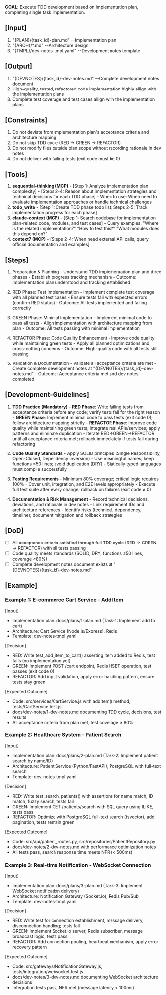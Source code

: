 **GOAL**: Execute TDD development based on implementation plan, completing single task implementation.

## [Input]
  1. "{PLAN}/{task_id}-plan.md" --Implementation plan
  2. "{ARCH}/*.md" --Architecture design
  3. "{TMPL}/dev-notes-tmpl.yaml" --Development notes template

## [Output]
  1. "{DEVNOTES}/{task_id}-dev-notes.md" --Complete development notes document
  2. High-quality, tested, refactored code implementation highly allign with the implementation plans
  3. Complete test coverage and test cases allign with the implementation plans

## [Constraints]
  1. Do not deviate from implementation plan's acceptance criteria and architecture mapping
  2. Do not skip TDD cycle (RED → GREEN → REFACTOR)
  3. Do not modify files outside plan scope without recording rationale in dev notes
  4. Do not deliver with failing tests (exit code must be 0)

## [Tools]
  1. **sequential-thinking (MCP)**
    - [Step 1: Analyze implementation plan complexity]
    - [Steps 2-4: Reason about implementation strategies and technical decisions for each TDD phase]
    - When to use: When need to evaluate implementation approaches or handle technical challenges
  2. **todo_write**
    - [Step 1: Create TDD phase todo list; Steps 2-5: Track implementation progress for each phase]
  3. **claude-context (MCP)**
    - [Step 1: Search codebase for implementation plan-related code, modules, and test cases]
    - Query examples: "Where is the related implementation?" "How to test this?" "What modules does this depend on?"
  4. **context7 (MCP)**
    - [Steps 2-4: When need external API calls, query official documentation and examples]

## [Steps]
  1. Preparation & Planning
    - Understand TDD implementation plan and three phases
    - Establish progress tracking mechanism
    - Outcome: Implementation plan understood and tracking established

  2. RED Phase: Test Implementation
    - Implement complete test coverage with all planned test cases
    - Ensure tests fail with expected errors (confirm RED status)
    - Outcome: All tests implemented and failing correctly

  3. GREEN Phase: Minimal Implementation
    - Implement minimal code to pass all tests
    - Align implementation with architecture mapping from plan
    - Outcome: All tests passing with minimal implementation

  4. REFACTOR Phase: Code Quality Enhancement
    - Improve code quality while maintaining green tests
    - Apply all planned optimizations and cross-cutting concerns
    - Outcome: High-quality code with all tests still passing

  5. Validation & Documentation
    - Validate all acceptance criteria are met
    - Create complete development notes at "{DEVNOTES}/{task_id}-dev-notes.md"
    - Outcome: Acceptance criteria met and dev notes completed

## [Development-Guidelines]
  1. **TDD Practice (Mandatory)**
    - **RED Phase**: Write failing tests from acceptance criteria before any code; verify tests fail for the right reason
    - **GREEN Phase**: Implement minimal code to pass tests (exit code 0); follow architecture mapping strictly
    - **REFACTOR Phase**: Improve code quality while maintaining green tests; integrate real APIs/services; apply patterns and eliminate duplication
    - Iterate RED→GREEN→REFACTOR until all acceptance criteria met; rollback immediately if tests fail during refactoring
  
  2. **Code Quality Standards**
    - Apply SOLID principles (Single Responsibility, Open-Closed, Dependency Inversion)
    - Use meaningful names; keep functions ≤50 lines; avoid duplication (DRY)
    - Statically typed languages must compile successfully
  
  3. **Testing Requirements**
    - Minimum 80% coverage; critical logic requires 100%
    - Cover unit, integration, and E2E levels appropriately
    - Execute full test suite after every change; rollback on failures (exit code ≠ 0)
  
  4. **Documentation & Risk Management**
    - Record technical decisions, deviations, and rationale in dev notes
    - Link requirement IDs and architecture references
    - Identify risks (technical, dependency, timeline); document mitigation and rollback strategies

## [DoD]
  - [ ] All acceptance criteria satisfied through full TDD cycle (RED → GREEN → REFACTOR) with all tests passing
  - [ ] Code quality meets standards (SOLID, DRY, functions ≤50 lines, coverage ≥80%)
  - [ ] Complete development notes document exists at "{DEVNOTES}/{task_id}-dev-notes.md"

## [Example]

### Example 1: E-commerce Cart Service - Add Item
[Input]
- Implementation plan: docs/plans/1-plan.md (Task-1: Implement add to cart)
- Architecture: Cart Service (Node.js/Express), Redis
- Template: dev-notes-tmpl.yaml

[Decision]
- RED: Write test_add_item_to_cart() asserting item added to Redis, test fails (no implementation yet)
- GREEN: Implement POST /cart endpoint, Redis HSET operation, test passes (exit code 0)
- REFACTOR: Add input validation, apply error handling pattern, ensure tests stay green

[Expected Outcome]
- Code: src/services/CartService.js with addItem() method, tests/CartService.test.js
- docs/dev-notes/1-dev-notes.md documenting TDD cycle, decisions, test results
- All acceptance criteria from plan met, test coverage ≥ 80%

### Example 2: Healthcare System - Patient Search
[Input]
- Implementation plan: docs/plans/2-plan.md (Task-2: Implement patient search by name/ID)
- Architecture: Patient Service (Python/FastAPI), PostgreSQL with full-text search
- Template: dev-notes-tmpl.yaml

[Decision]
- RED: Write test_search_patients() with assertions for name match, ID match, fuzzy search; tests fail
- GREEN: Implement GET /patients/search with SQL query using ILIKE, tests pass
- REFACTOR: Optimize with PostgreSQL full-text search (tsvector), add pagination, tests remain green

[Expected Outcome]
- Code: src/api/patient_routes.py, src/repositories/PatientRepository.py
- docs/dev-notes/2-dev-notes.md with performance optimization notes
- All tests pass, search response time meets NFR (< 500ms)

### Example 3: Real-time Notification - WebSocket Connection
[Input]
- Implementation plan: docs/plans/3-plan.md (Task-3: Implement WebSocket notification delivery)
- Architecture: Notification Gateway (Socket.io), Redis Pub/Sub
- Template: dev-notes-tmpl.yaml

[Decision]
- RED: Write test for connection establishment, message delivery, disconnection handling; tests fail
- GREEN: Implement Socket.io server, Redis subscriber, message broadcast logic; tests pass
- REFACTOR: Add connection pooling, heartbeat mechanism, apply error recovery pattern

[Expected Outcome]
- Code: src/gateways/NotificationGateway.js, tests/integration/websocket.test.js
- docs/dev-notes/3-dev-notes.md documenting WebSocket architecture decisions
- Integration tests pass, NFR met (message latency < 100ms)
